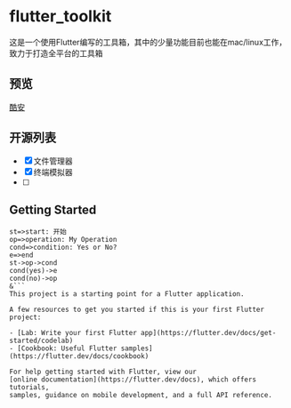 # flutter_toolkit

这是一个使用Flutter编写的工具箱，其中的少量功能目前也能在mac/linux工作，致力于打造全平台的工具箱

## 预览
[酷安](https://www.coolapk.com/apk/com.nightmare)
## 开源列表
- [x] 文件管理器
- [x] 终端模拟器
- [ ] 
## Getting Started
```flow
st=>start: 开始
op=>operation: My Operation
cond=>condition: Yes or No?
e=>end
st->op->cond
cond(yes)->e
cond(no)->op
&```
This project is a starting point for a Flutter application.

A few resources to get you started if this is your first Flutter project:

- [Lab: Write your first Flutter app](https://flutter.dev/docs/get-started/codelab)
- [Cookbook: Useful Flutter samples](https://flutter.dev/docs/cookbook)

For help getting started with Flutter, view our
[online documentation](https://flutter.dev/docs), which offers tutorials,
samples, guidance on mobile development, and a full API reference.
